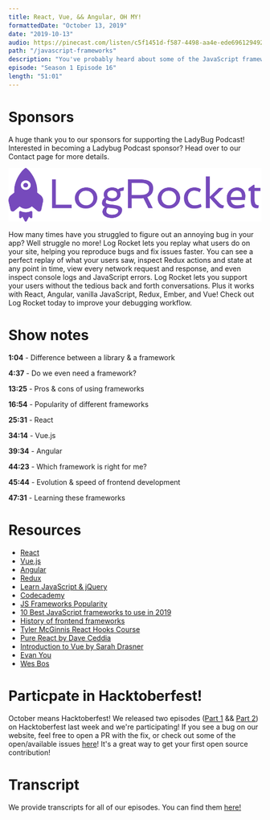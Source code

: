 ```yaml
---
title: React, Vue, && Angular, OH MY!
formattedDate: "October 13, 2019"
date: "2019-10-13"
audio: https://pinecast.com/listen/c5f1451d-f587-4498-aa4e-ede696129492.mp3
path: "/javascript-frameworks"
description: "You've probably heard about some of the JavaScript frameworks that dominate the front end ecosystem. And this week's podcast we'll be discussing the pros and cons of JavaScript frameworks, go into detail about React, Vue, and Angular, and discuss tools and resources for how you can get started with these frameworks."
episode: "Season 1 Episode 16"
length: "51:01"
---
```


# Sponsors

A huge thank you to our sponsors for supporting the LadyBug Podcast! Interested in becoming a Ladybug Podcast sponsor? Head over to our Contact page for more details.

<a class="image-link" target="_blank" href="https://logrocket.com/"><img src="../../images/sponsors/logrocket.svg" alt="LogRocket"></a>

How many times have you struggled to figure out an annoying bug in your app? Well struggle no more! Log Rocket lets you replay what users do on your site, helping you reproduce bugs and fix issues faster. You can see a perfect replay of what your users saw, inspect Redux actions and state at any point in time, view every network request and response, and even inspect console logs and JavaScript errors. Log Rocket lets you support your users without the tedious back and forth conversations. Plus it works with React, Angular, vanilla JavaScript, Redux, Ember, and Vue! Check out Log Rocket today to improve your debugging workflow.

# Show notes

**1:04** - Difference between a library & a framework

**4:37** - Do we even need a framework?

**13:25** - Pros & cons of using frameworks

**16:54** - Popularity of different frameworks

**25:31** - React

**34:14** - Vue.js

**39:34** - Angular

**44:23** - Which framework is right for me?

**45:44** - Evolution & speed of frontend development

**47:31** - Learning these frameworks

# Resources

- [React](https://reactjs.org/)
- [Vue.js](https://vuejs.org/)
- [Angular](https://angular.io/)
- [Redux](https://redux.js.org/)
- [Learn JavaScript & jQuery](http://javascriptbook.com/)
- [Codecademy](https://www.codecademy.com/pro/membership?gclid=EAIaIQobChMIv9b45ZqZ5QIVTF8NCh3F4QjuEAAYASAAEgJ7MvD_BwE)
- [JS Frameworks Popularity](https://www.jetbrains.com/lp/devecosystem-2019/javascript/?gclid=EAIaIQobChMInPuOmJuZ5QIVkZ6fCh11UQ3YEAAYASAAEgLnF_D_BwE&gclsrc=aw.ds)
- [10 Best JavaScript frameworks to use in 2019](https://hackr.io/blog/10-best-javascript-frameworks-2019)
- [History of frontend frameworks](https://blog.logrocket.com/history-of-frontend-frameworks/)
- [Tyler McGinnis React Hooks Course](https://tylermcginnis.com/courses/react-hooks/)
- [Pure React by Dave Ceddia](https://daveceddia.com/pure-react/)
- [Introduction to Vue by Sarah Drasner](https://frontendmasters.com/workshops/vue/)
- [Evan You](https://twitter.com/youyuxi)
- [Wes Bos](https://wesbos.com/)

# Particpate in Hacktoberfest!

October means Hacktoberfest! We released two episodes ([Part 1](https://ladybug.dev/episode/hacktoberfest-part-1/) && [Part 2](https://ladybug.dev/episode/hacktoberfest-part-2/)) on Hacktoberfest last week and we're participating! If you see a bug on our website, feel free to open a PR with the fix, or check out some of the open/available issues [here](https://github.com/ladybug-podcast/ladybugpodcast/issues)! It's a great way to get your first open source contribution!

# Transcript

We provide transcripts for all of our episodes. You can find them <a href="https://github.com/ladybug-podcast/ladybug-website/blob/master/transcripts/16-javascript-frameworks.md" target="_blank" class="highlight">here!</a>
